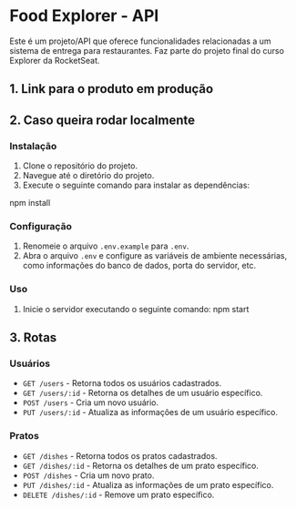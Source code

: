 # Food Explorer - API

Este é um projeto/API que oferece funcionalidades relacionadas a um sistema de entrega para restaurantes. Faz parte do projeto final do curso Explorer da RocketSeat.

## 1. Link para o produto em produção
<link>

## 2. Caso queira rodar localmente

### Instalação

1. Clone o repositório do projeto.
2. Navegue até o diretório do projeto.
3. Execute o seguinte comando para instalar as dependências:

npm install

### Configuração

1. Renomeie o arquivo `.env.example` para `.env`.
2. Abra o arquivo `.env` e configure as variáveis de ambiente necessárias, como informações do banco de dados, porta do servidor, etc.

### Uso

1. Inicie o servidor executando o seguinte comando:
npm start

## 3. Rotas

### Usuários

- `GET /users` - Retorna todos os usuários cadastrados.
- `GET /users/:id` - Retorna os detalhes de um usuário específico.
- `POST /users` - Cria um novo usuário.
- `PUT /users/:id` - Atualiza as informações de um usuário específico.

### Pratos

- `GET /dishes` - Retorna todos os pratos cadastrados.
- `GET /dishes/:id` - Retorna os detalhes de um prato específico.
- `POST /dishes` - Cria um novo prato.
- `PUT /dishes/:id` - Atualiza as informações de um prato específico.
- `DELETE /dishes/:id` - Remove um prato específico.



